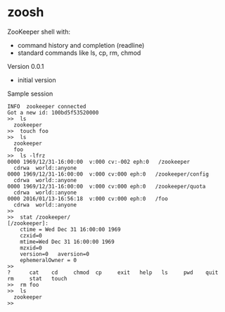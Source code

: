 zoosh
=====

ZooKeeper shell with:
   * command history and completion (readline)
   * standard commands like ls, cp, rm, chmod


Version 0.0.1
  * initial version


Sample session
````
INFO  zookeeper connected
Got a new id: 100bd5f53520000
>>  ls
  zookeeper
>>  touch foo
>>  ls
  zookeeper
  foo
>>  ls -lfrz
0000 1969/12/31-16:00:00  v:000 cv:-002 eph:0   /zookeeper
  cdrwa  world::anyone  
0000 1969/12/31-16:00:00  v:000 cv:000 eph:0   /zookeeper/config
  cdrwa  world::anyone  
0000 1969/12/31-16:00:00  v:000 cv:000 eph:0   /zookeeper/quota
  cdrwa  world::anyone  
0000 2016/01/13-16:56:18  v:000 cv:000 eph:0   /foo
  cdrwa  world::anyone  
>>  
>>  stat /zookeeper/
[/zookeeper]:
	ctime = Wed Dec 31 16:00:00 1969
	czxid=0
	mtime=Wed Dec 31 16:00:00 1969
	mzxid=0
	version=0	aversion=0
	ephemeralOwner = 0
>>  
?      cat    cd     chmod  cp     exit   help   ls     pwd    quit   rm     stat   touch  
>>  rm foo
>>  ls
  zookeeper
>>  


